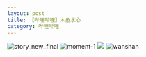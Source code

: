 ```yaml
---
layout: post
title: 【哔哩哔哩】木鱼水心
category: 哔哩哔哩
---
```

![story_new_final](http://se6jhw04b.hd-bkt.clouddn.com/img/story_new_final_0322.png)
![moment-1](http://se6jhw04b.hd-bkt.clouddn.com/img/moment-1.png)
![](http://se6jnduj5.hd-bkt.clouddn.com/img/yu-220701-1.jpg)
![wanshan](http://se6jhw04b.hd-bkt.clouddn.com/img/wanshan.png)
